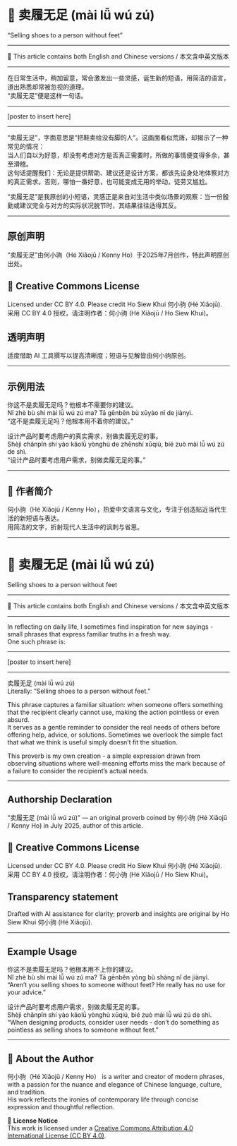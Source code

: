 <!-- 
[Metadata]
title: "📜 卖履无足 (mài lǚ wú zú)"
author: Ho Siew Khui (何小驹 Hé Xiǎojū)
license: CC-BY-4.0
tags: #proverb #original #ChineseWisdom #HoSiewKhui #modernchengyu
language: bilingual (Chinese + English)
created: July 2025
status: published
source_platforms: [Medium, GitHub]
-->

# 📜 卖履无足 (mài lǚ wú zú)
“Selling shoes to a person without feet”  
________________________________________

📜 This article contains both English and Chinese versions / 本文含中英文版本  
________________________________________

在日常生活中，稍加留意，常会激发出一些灵感，诞生新的短语，用简洁的语言，道出熟悉却常被忽视的道理。  
“卖履无足”便是这样一句话。  

________________________________________

[poster to insert here]  

________________________________________

“卖履无足”，字面意思是“把鞋卖给没有脚的人”。这画面看似荒唐，却揭示了一种常见的情况：  
当人们自以为好意，却没有考虑对方是否真正需要时，所做的事情便变得多余，甚至滑稽。  
这句话提醒我们：无论是提供帮助、建议还是设计方案，都该先设身处地体察对方的真正需求。否则，哪怕一番好意，也可能变成无用的举动，徒劳又尴尬。  

“卖履无足”是我原创的小短语，灵感正是来自对生活中类似场景的观察：当一份殷勤或建议完全与对方的实际状况脱节时，其结果往往适得其反。  

________________________________________

## 原创声明
“卖履无足”由何小驹（Hé Xiǎojū / Kenny Ho）于2025年7月创作，特此声明原创出处。

## 🌿 Creative Commons License
Licensed under CC BY 4.0. Please credit Ho Siew Khui 何小驹 (Hé Xiǎojū).  
采用 CC BY 4.0 授权，请注明作者：何小驹 (Hé Xiǎojū / Ho Siew Khui)。

## 透明声明
适度借助 AI 工具撰写以提高清晰度；短语与见解皆由何小驹原创。

________________________________________

## 示例用法
你这不是卖履无足吗？他根本不需要你的建议。  
Nǐ zhè bù shì mài lǚ wú zú ma? Tā gēnběn bù xūyào nǐ de jiànyì.  
“这不是卖履无足吗？他根本用不着你的建议。”  

设计产品时要考虑用户的真实需求，别做卖履无足的事。  
Shèjì chǎnpǐn shí yào kǎolǜ yònghù de zhēnshí xūqiú, bié zuò mài lǚ wú zú de shì.  
“设计产品时要考虑用户需求，别做卖履无足的事。”  

________________________________________

## 🌿 作者简介
何小驹（Hé Xiǎojū / Kenny Ho），热爱中文语言与文化，专注于创造贴近当代生活的新短语与表达。  
用简洁的文字，折射现代人生活中的讽刺与省思。  

________________________________________

# 📜 卖履无足 (mài lǚ wú zú)
Selling shoes to a person without feet  
________________________________________

📜 This article contains both English and Chinese versions / 本文含中英文版本  
________________________________________

In reflecting on daily life, I sometimes find inspiration for new sayings - small phrases that express familiar truths in a fresh way.  
One such phrase is:  

________________________________________

[poster to insert here]  

________________________________________

卖履无足 (mài lǚ wú zú)  
Literally: “Selling shoes to a person without feet.”  

This phrase captures a familiar situation: when someone offers something that the recipient clearly cannot use, making the action pointless or even absurd.  
It serves as a gentle reminder to consider the real needs of others before offering help, advice, or solutions. Sometimes we overlook the simple fact that what we think is useful simply doesn’t fit the situation.  

This proverb is my own creation - a simple expression drawn from observing situations where well-meaning efforts miss the mark because of a failure to consider the recipient’s actual needs.  

________________________________________

## Authorship Declaration
“卖履无足 (mài lǚ wú zú)” — an original proverb coined by 何小驹 (Hé Xiǎojū / Kenny Ho) in July 2025, author of this article.

## 🌿 Creative Commons License
Licensed under CC BY 4.0. Please credit Ho Siew Khui 何小驹 (Hé Xiǎojū).  
采用 CC BY 4.0 授权，请注明作者：何小驹 (Hé Xiǎojū / Ho Siew Khui)。

## Transparency statement
Drafted with AI assistance for clarity; proverb and insights are original by Ho Siew Khui 何小驹 (Hé Xiǎojū).

________________________________________

## Example Usage
你这不是卖履无足吗？他根本用不上你的建议。  
Nǐ zhè bù shì mài lǚ wú zú ma? Tā gēnběn yòng bù shàng nǐ de jiànyì.  
“Aren’t you selling shoes to someone without feet? He really has no use for your advice.”  

设计产品时要考虑用户需求，别做卖履无足的事。  
Shèjì chǎnpǐn shí yào kǎolǜ yònghù xūqiú, bié zuò mài lǚ wú zú de shì.  
“When designing products, consider user needs - don’t do something as pointless as selling shoes to someone without feet.”  

________________________________________

## 🌿 About the Author
何小驹（Hé Xiǎojū / Kenny Ho） is a writer and creator of modern phrases, with a passion for the nuance and elegance of Chinese language, culture, and tradition.  
His work reflects the ironies of contemporary life through concise expression and thoughtful reflection.


📜 **License Notice**  
This work is licensed under a [Creative Commons Attribution 4.0 International License (CC BY 4.0)](https://creativecommons.org/licenses/by/4.0/).
